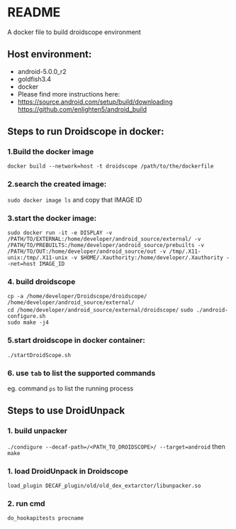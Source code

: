 # README
A docker file to build droidscope environment  
## Host environment:  
* android-5.0.0_r2  
* goldfish3.4  
* docker  
* Please find more instructions here:  
* https://source.android.com/setup/build/downloading  
 https://github.com/enlighten5/android_build  

## Steps to run Droidscope in docker:
### 1.Build the docker image
`docker build --network=host -t droidscope /path/to/the/dockerfile`
### 2.search the created image:
`sudo docker image ls`
and copy that IMAGE ID
### 3.start the docker image:
`sudo docker run -it -e DISPLAY -v /PATH/TO/EXTERNAL:/home/developer/android_source/external/ -v /PATH/TO/PREBUILTS:/home/developer/android_source/prebuilts -v /PATH/TO/OUT:/home/developer/android_source/out -v /tmp/.X11-unix:/tmp/.X11-unix -v $HOME/.Xauthority:/home/developer/.Xauthority --net=host IMAGE_ID`
### 4. build droidscope  
`cp -a /home/developer/Droidscope/droidscope/ /home/developer/android_source/external/`  
`cd /home/developer/android_source/external/droidscope/`
`sudo ./android-configure.sh`  
`sudo make -j4`  

### 5.start droidscope in docker container:
`./startDroidScope.sh`
### 6. use `tab` to list the supported commands  
eg. command `ps` to list the running process
## Steps to use DroidUnpack
### 1. build unpacker
`./condigure --decaf-path=/<PATH_TO_DROIDSCOPE>/ --target=android` then `make`
### 1. load DroidUnpack in Droidscope
`load_plugin DECAF_plugin/old/old_dex_extarctor/libunpacker.so`  
### 2. run cmd
`do_hookapitests procname`
